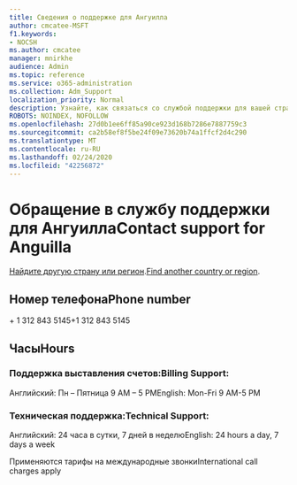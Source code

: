 ```yaml
---
title: Сведения о поддержке для Ангуилла
author: cmcatee-MSFT
f1.keywords:
- NOCSH
ms.author: cmcatee
manager: mnirkhe
audience: Admin
ms.topic: reference
ms.service: o365-administration
ms.collection: Adm_Support
localization_priority: Normal
description: Узнайте, как связаться со службой поддержки для вашей страны или региона.
ROBOTS: NOINDEX, NOFOLLOW
ms.openlocfilehash: 27d0b1ee6ff85a90ce923d168b7286e7887759c3
ms.sourcegitcommit: ca2b58ef8f5be24f09e73620b74a1ffcf2d4c290
ms.translationtype: MT
ms.contentlocale: ru-RU
ms.lasthandoff: 02/24/2020
ms.locfileid: "42256872"
---
```

# <a name="contact-support-for-anguilla"></a><span data-ttu-id="155d8-103">Обращение в службу поддержки для Ангуилла</span><span class="sxs-lookup"><span data-stu-id="155d8-103">Contact support for Anguilla</span></span>

<span data-ttu-id="155d8-104">[Найдите другую страну или регион](../contact-support-for-business-products.md).</span><span class="sxs-lookup"><span data-stu-id="155d8-104">[Find another country or region](../contact-support-for-business-products.md).</span></span>

## <a name="phone-number"></a><span data-ttu-id="155d8-105">Номер телефона</span><span class="sxs-lookup"><span data-stu-id="155d8-105">Phone number</span></span>
<span data-ttu-id="155d8-106">+ 1 312 843 5145</span><span class="sxs-lookup"><span data-stu-id="155d8-106">+1 312 843 5145</span></span>

## <a name="hours"></a><span data-ttu-id="155d8-107">Часы</span><span class="sxs-lookup"><span data-stu-id="155d8-107">Hours</span></span>
### <a name="billing-support"></a><span data-ttu-id="155d8-108">Поддержка выставления счетов:</span><span class="sxs-lookup"><span data-stu-id="155d8-108">Billing Support:</span></span>

<span data-ttu-id="155d8-109">Английский: Пн – Пятница 9 AM – 5 PM</span><span class="sxs-lookup"><span data-stu-id="155d8-109">English: Mon-Fri 9 AM-5 PM</span></span>

### <a name="technical-support"></a><span data-ttu-id="155d8-110">Техническая поддержка:</span><span class="sxs-lookup"><span data-stu-id="155d8-110">Technical Support:</span></span>

<span data-ttu-id="155d8-111">Английский: 24 часа в сутки, 7 дней в неделю</span><span class="sxs-lookup"><span data-stu-id="155d8-111">English: 24 hours a day, 7 days a week</span></span>

<span data-ttu-id="155d8-112">Применяются тарифы на международные звонки</span><span class="sxs-lookup"><span data-stu-id="155d8-112">International call charges apply</span></span>